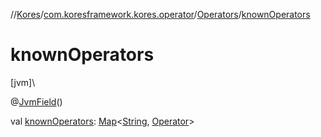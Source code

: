 //[Kores](../../../index.md)/[com.koresframework.kores.operator](../index.md)/[Operators](index.md)/[knownOperators](known-operators.md)

# knownOperators

[jvm]\

@[JvmField](https://kotlinlang.org/api/latest/jvm/stdlib/kotlin.jvm/-jvm-field/index.html)()

val [knownOperators](known-operators.md): [Map](https://kotlinlang.org/api/latest/jvm/stdlib/kotlin.collections/-map/index.html)<[String](https://kotlinlang.org/api/latest/jvm/stdlib/kotlin/-string/index.html), [Operator](../-operator/index.md)>
